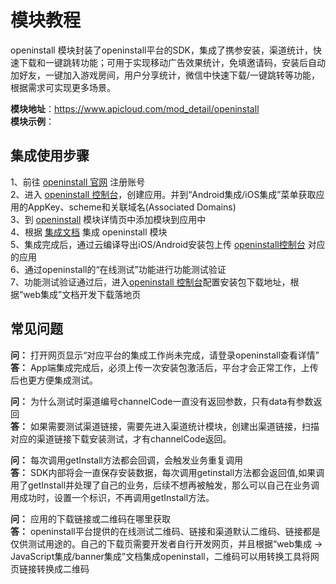 # 模块教程
openinstall 模块封装了openinstall平台的SDK，集成了携参安装，渠道统计，快速下载和一键跳转功能；可用于实现移动广告效果统计，免填邀请码，安装后自动加好友，一键加入游戏房间，用户分享统计，微信中快速下载/一键跳转等功能，根据需求可实现更多场景。

**模块地址**：https://www.apicloud.com/mod_detail/openinstall  
**模块示例**：

## 集成使用步骤
1、前往 [openinstall 官网](https://www.openinstall.io/) 注册账号  
2、进入 [openinstall 控制台](https://developer.openinstall.io/)，创建应用。并到“Android集成/iOS集成”菜单获取应用的AppKey、scheme和关联域名(Associated Domains)   
3、到 [openinstall](https://www.apicloud.com/mod_detail/openinstall) 模块详情页中添加模块到应用中  
4、根据 [集成文档](https://docs.apicloud.com/Client-API/Open-SDK/openinstall) 集成 openinstall 模块  
5、集成完成后，通过云编译导出iOS/Android安装包上传 [openinstall控制台](https://developer.openinstall.io/) 对应的应用  
6、通过openinstall的“在线测试”功能进行功能测试验证  
7、功能测试验证通过后，进入[openinstall 控制台](https://developer.openinstall.io/)配置安装包下载地址，根据“web集成”文档开发下载落地页  

## 常见问题  

**问：** 打开网页显示“对应平台的集成工作尚未完成，请登录openinstall查看详情”  
**答：** App端集成完成后，必须上传一次安装包激活后，平台才会正常工作，上传后也更方便集成测试。

**问：** 为什么测试时渠道编号channelCode一直没有返回参数，只有data有参数返回  
**答：** 如果需要测试渠道链接，需要先进入渠道统计模块，创建出渠道链接，扫描对应的渠道链接下载安装测试，才有channelCode返回。

**问：** 每次调用getInstall方法都会回调，会触发业务重复调用  
**答：** SDK内部将会一直保存安装数据，每次调用getinstall方法都会返回值,如果调用了getInstall并处理了自己的业务，后续不想再被触发，那么可以自己在业务调用成功时，设置一个标识，不再调用getInstall方法。

**问：** 应用的下载链接或二维码在哪里获取  
**答：** openinstall平台提供的在线测试二维码、链接和渠道默认二维码、链接都是仅供测试用途的。自己的下载页需要开发者自行开发网页，并且根据“web集成 -> JavaScript集成/banner集成”文档集成openinstall，二维码可以用转换工具将网页链接转换成二维码





